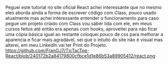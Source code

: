 Peguei este tutorial no site oficial React achei interessante que no mesmo eles aborda ainda a forma de escrever código com Class, pouco usado atualmente mas achei interessante entender o funcionamento para caso pegue um projeto criado com Class vou saber lida com ele, em meus cursos feitos até então era apenas com hooks, aproveitei para não ficar uma cópia básica igual ao restante coloquei pouco de css para melhorar a aparencia e ficar mais agradável, sei que o intuito do site não é visual mas alterei, em meu LinkedIn vai ter Print do Projeto.
https://github.com/FranGJ7/TicTacToe-React/blob/240172b2a84179800cfbce1d1e86b53a89905412/react.png
